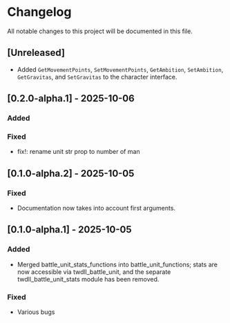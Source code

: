 # Changelog

All notable changes to this project will be documented in this file.

## [Unreleased]

- Added `GetMovementPoints`, `SetMovementPoints`, `GetAmbition`, `SetAmbition`, `GetGravitas`, and `SetGravitas` to the character interface.

## [0.2.0-alpha.1] - 2025-10-06

### Added

### Fixed
- fix!: rename unit str prop to number of man

## [0.1.0-alpha.2] - 2025-10-05

### Fixed
- Documentation now takes into account first arguments.


## [0.1.0-alpha.1] - 2025-10-05

### Added
- Merged battle_unit_stats_functions into battle_unit_functions; stats are now accessible via twdll_battle_unit, and the separate twdll_battle_unit_stats module has been removed.

### Fixed
- Various bugs

